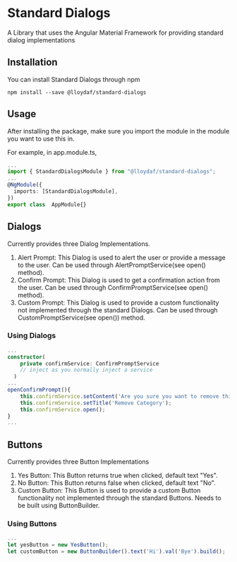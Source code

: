 # Standard Dialogs
A Library that uses the Angular Material Framework for providing standard dialog implementations

## Installation

You can install Standard Dialogs through npm

```
npm install --save @lloydaf/standard-dialogs
```

## Usage

After installing the package, make sure you import the module in the module you want to use this in.

For example, in app.module.ts,

```typescript
...
import { StandardDialogsModule } from "@lloydaf/standard-dialogs";
...
@NgModule({
  imports: [StandardDialogsModule],
})
export class  AppModule{}
```
## Dialogs

Currently provides three Dialog Implementations.
1. Alert Prompt: This Dialog is used to alert the user or provide a message to the user. Can be used through AlertPromptService(see open() method).
2. Confirm Prompt: This Dialog is used to get a confirmation action from the user. Can be used through ConfirmPromptService(see open() method).
3. Custom Prompt: This Dialog is used to provide a custom functionality not implemented through the standard Dialogs. Can be used through CustomPromptService(see open()) method.
   
### Using Dialogs

```typescript
...
constructor(
    private confirmService: ConfirmPromptService 
    // inject as you normally inject a service
  ) 
...
openConfirmPrompt(){
    this.confirmService.setContent('Are you sure you want to remove this category?');
    this.confirmService.setTitle('Remove Category');
    this.confirmService.open();
}
...
```

## Buttons
Currently provides three Button Implementations
1. Yes Button: This Button returns true when clicked, default text "Yes".
2. No Button: This Button returns false when clicked, default text "No".
3. Custom Button: This Button is used to provide a custom Button functionality not implemented through the standard Buttons. Needs to be built using ButtonBuilder.

### Using Buttons

```typescript
...
let yesButton = new YesButton();
let customButton = new ButtonBuilder().text('Hi').val('Bye').build();
```